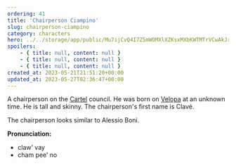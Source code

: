 ```yaml
---
ordering: 41
title: 'Chairperson Ciampino'
slug: chairperson-ciampino
category: characters
hero: ../../storage/app/public/Mu7ijCvQ4I7Z5mWOMXlXZKsxMXbKWTMTrVCwAkJr.jpg
spoilers:
    - { title: null, content: null }
    - { title: null, content: null }
    - { title: null, content: null }
created_at: 2023-05-21T21:51:20+00:00
updated_at: 2023-05-27T02:36:47+00:00
---
```

A chairperson on the [Cartel](/category/organizations/cartel) council. He was born on [Velopa](/category/planets-cities/velopa) at an unknown time. He is tall and skinny. The chairperson's first name is Clavé.

The chairperson looks similar to Alessio Boni.

**Pronunciation:**
- claw’ vay
- cham pee’ no